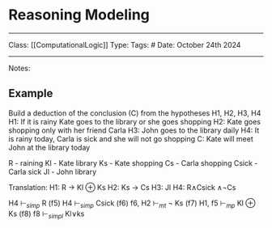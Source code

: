 # Reasoning Modeling
___
Class: [[ComputationalLogic]]
Type: 
Tags: # 
Date: October 24th 2024
___

Notes: 
## Example 
Build a deduction of the conclusion (C) from the hypotheses H1, H2, H3, H4 
H1: If it is rainy Kate goes to the library or she goes shopping
H2: Kate goes shopping only with her friend Carla 
H3: John goes to the library daily 
H4: It is rainy today, Carla is sick and she will not go shopping 
C: Kate will meet John at the library today 

R - raining 
Kl - Kate library 
Ks - Kate shopping 
Cs - Carla shopping 
Csick - Carla sick 
Jl - John library 

Translation:
H1: R $\rightarrow$ Kl $\oplus$ Ks 
H2: Ks $\rightarrow$ Cs 
H3: Jl 
H4: R$\land$Csick $\land$$\neg$Cs 

H4 $\vdash_{simp}$ R (f5)
H4 $\vdash_{simp}$ Csick  (f6)
f6, H2 $\vdash_{mt}$ $\neg$ Ks (f7)
H1, f5 $\vdash_{mp}$ Kl $\oplus$ Ks (f8)
f8 $\vdash_{simpl}$ Kl$\lor$ks